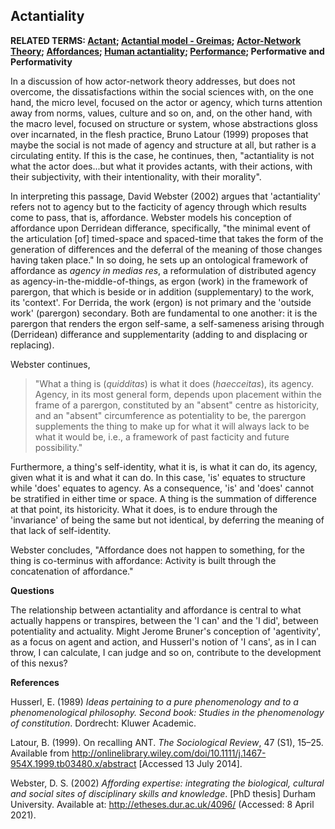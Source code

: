 ## Actantiality

**RELATED TERMS: [Actant](https://narrative-environments.github.io/CourseCompendium/Actant.html); [Actantial model - Greimas](https://narrative-environments.github.io/CourseCompendium/Actantial-Model-Greimas.html); [Actor-Network Theory](https://narrative-environments.github.io/CourseCompendium/Actor-Network-Theory.html); [Affordances](https://narrative-environments.github.io/CourseCompendium/Affordances.html); [Human actantiality](https://narrative-environments.github.io/CourseCompendium/Human-Actantiality.html); [Performance](https://narrative-environments.github.io/CourseCompendium/Performance.html); Performative and Performativity**

In a discussion of how actor-network theory addresses, but does not overcome, the dissatisfactions within the social sciences with, on the one hand, the micro level, focused on the actor or agency, which turns attention away from norms, values, culture and so on, and, on the other hand, with the macro level, focused on structure or system, whose abstractions gloss over incarnated, in the flesh practice, Bruno Latour (1999) proposes that maybe the social is not made of agency and structure at all, but rather is a circulating entity. If this is the case, he continues, then, "actantiality is not what the actor does...but what
it provides actants, with their actions, with their subjectivity, with their intentionality, with their morality".

In interpreting this passage, David Webster (2002) argues that 'actantiality' refers not to agency but to the facticity of agency through which results come to pass, that is, affordance. Webster models his conception of affordance upon Derridean differance, specifically, "the minimal event of the articulation [of] timed-space and spaced-time that takes the form of the generation of differences and the deferral of the meaning of those changes having taken place." In so doing, he sets up an ontological framework of affordance as _agency in medias res_, a reformulation of distributed agency as agency-in-the-middle-of-things, as ergon (work) in the framework of parergon, that which is beside or in addition (supplementary) to the work, its 'context'. For Derrida, the work (ergon) is not primary and the 'outside work' (parergon) secondary. Both are fundamental to one another: it is the parergon that renders the ergon self-same, a self-sameness arising through (Derridean) differance and supplementarity (adding to and displacing or replacing).

Webster continues,

>"What a thing is (_quidditas_) is what it does (_haecceitas_), its agency. Agency, in its most general form, depends upon placement within the frame of a parergon, constituted by an "absent" centre as historicity, and an "absent" circumference as potentiality to be, the parergon supplements the thing to make up for what it will always lack to be what it would be, i.e., a framework of past facticity and future possibility."

Furthermore, a thing's self-identity, what it is, is what it can do, its agency, given what it is and what it can do. In this case, 'is' equates to structure while 'does' equates to agency. As a consequence, 'is' and 'does' cannot be stratified in either time or space. A thing is the summation of difference at that point,  its historicity. What it does, is to endure through the 'invariance' of being the same but not identical, by deferring the meaning of that lack of self-identity. 

Webster concludes, "Affordance does not happen to something, for the thing is co-terminus with affordance: Activity is built through the concatenation of affordance."

**Questions**

The relationship between actantiality and affordance is central to what actually happens or transpires, between the 'I can' and the 'I did', between potentiality and actuality. Might Jerome Bruner's conception of 'agentivity', as a focus on agent and action, and Husserl's notion of 'I cans', as in I can throw, I can calculate, I can judge and so on, contribute to the development of this nexus?

**References**

Husserl, E. (1989) _Ideas pertaining to a pure phenomenology and to a phenomenological philosophy. Second book: Studies in the phenomenology of constitution_. Dordrecht: Kluwer Academic.

Latour, B. (1999). On recalling ANT. _The Sociological Review_, 47 (S1), 15–25. Available from http://onlinelibrary.wiley.com/doi/10.1111/j.1467-954X.1999.tb03480.x/abstract [Accessed 13 July 2014].

Webster, D. S. (2002) _Affording expertise: integrating the biological, cultural and social sites of disciplinary skills and knowledge_. [PhD thesis] Durham University. Available at: http://etheses.dur.ac.uk/4096/ (Accessed: 8 April 2021).
